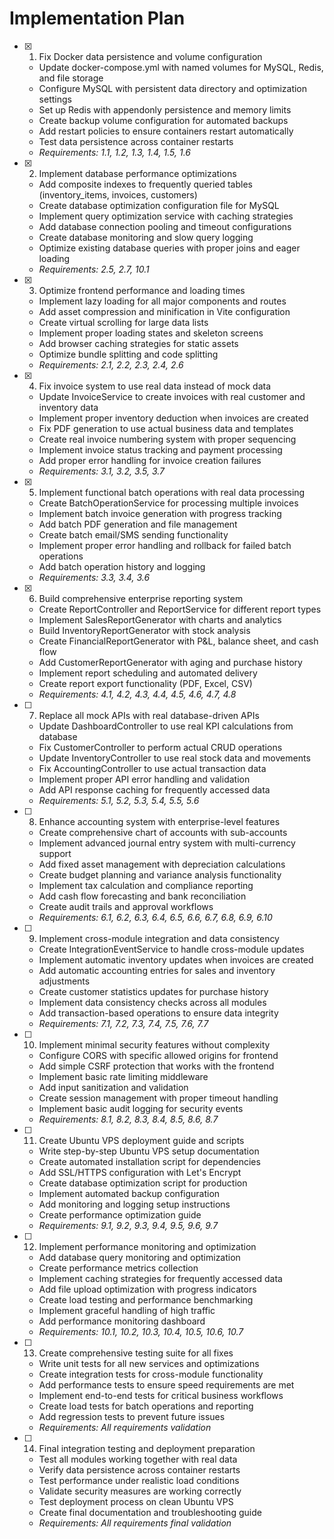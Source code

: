 # Implementation Plan

- [x] 1. Fix Docker data persistence and volume configuration





  - Update docker-compose.yml with named volumes for MySQL, Redis, and file storage
  - Configure MySQL with persistent data directory and optimization settings
  - Set up Redis with appendonly persistence and memory limits
  - Create backup volume configuration for automated backups
  - Add restart policies to ensure containers restart automatically
  - Test data persistence across container restarts
  - _Requirements: 1.1, 1.2, 1.3, 1.4, 1.5, 1.6_

- [x] 2. Implement database performance optimizations













  - Add composite indexes to frequently queried tables (inventory_items, invoices, customers)
  - Create database optimization configuration file for MySQL
  - Implement query optimization service with caching strategies
  - Add database connection pooling and timeout configurations
  - Create database monitoring and slow query logging
  - Optimize existing database queries with proper joins and eager loading
  - _Requirements: 2.5, 2.7, 10.1_

- [x] 3. Optimize frontend performance and loading times





  - Implement lazy loading for all major components and routes
  - Add asset compression and minification in Vite configuration
  - Create virtual scrolling for large data lists
  - Implement proper loading states and skeleton screens
  - Add browser caching strategies for static assets
  - Optimize bundle splitting and code splitting
  - _Requirements: 2.1, 2.2, 2.3, 2.4, 2.6_

- [x] 4. Fix invoice system to use real data instead of mock data





  - Update InvoiceService to create invoices with real customer and inventory data
  - Implement proper inventory deduction when invoices are created
  - Fix PDF generation to use actual business data and templates
  - Create real invoice numbering system with proper sequencing
  - Implement invoice status tracking and payment processing
  - Add proper error handling for invoice creation failures
  - _Requirements: 3.1, 3.2, 3.5, 3.7_

- [x] 5. Implement functional batch operations with real data processing





  - Create BatchOperationService for processing multiple invoices
  - Implement batch invoice generation with progress tracking
  - Add batch PDF generation and file management
  - Create batch email/SMS sending functionality
  - Implement proper error handling and rollback for failed batch operations
  - Add batch operation history and logging
  - _Requirements: 3.3, 3.4, 3.6_

- [x] 6. Build comprehensive enterprise reporting system





  - Create ReportController and ReportService for different report types
  - Implement SalesReportGenerator with charts and analytics
  - Build InventoryReportGenerator with stock analysis
  - Create FinancialReportGenerator with P&L, balance sheet, and cash flow
  - Add CustomerReportGenerator with aging and purchase history
  - Implement report scheduling and automated delivery
  - Create report export functionality (PDF, Excel, CSV)
  - _Requirements: 4.1, 4.2, 4.3, 4.4, 4.5, 4.6, 4.7, 4.8_

- [ ] 7. Replace all mock APIs with real database-driven APIs
  - Update DashboardController to use real KPI calculations from database
  - Fix CustomerController to perform actual CRUD operations
  - Update InventoryController to use real stock data and movements
  - Fix AccountingController to use actual transaction data
  - Implement proper API error handling and validation
  - Add API response caching for frequently accessed data
  - _Requirements: 5.1, 5.2, 5.3, 5.4, 5.5, 5.6_

- [ ] 8. Enhance accounting system with enterprise-level features
  - Create comprehensive chart of accounts with sub-accounts
  - Implement advanced journal entry system with multi-currency support
  - Add fixed asset management with depreciation calculations
  - Create budget planning and variance analysis functionality
  - Implement tax calculation and compliance reporting
  - Add cash flow forecasting and bank reconciliation
  - Create audit trails and approval workflows
  - _Requirements: 6.1, 6.2, 6.3, 6.4, 6.5, 6.6, 6.7, 6.8, 6.9, 6.10_

- [ ] 9. Implement cross-module integration and data consistency
  - Create IntegrationEventService to handle cross-module updates
  - Implement automatic inventory updates when invoices are created
  - Add automatic accounting entries for sales and inventory adjustments
  - Create customer statistics updates for purchase history
  - Implement data consistency checks across all modules
  - Add transaction-based operations to ensure data integrity
  - _Requirements: 7.1, 7.2, 7.3, 7.4, 7.5, 7.6, 7.7_

- [ ] 10. Implement minimal security features without complexity
  - Configure CORS with specific allowed origins for frontend
  - Add simple CSRF protection that works with the frontend
  - Implement basic rate limiting middleware
  - Add input sanitization and validation
  - Create session management with proper timeout handling
  - Implement basic audit logging for security events
  - _Requirements: 8.1, 8.2, 8.3, 8.4, 8.5, 8.6, 8.7_

- [ ] 11. Create Ubuntu VPS deployment guide and scripts
  - Write step-by-step Ubuntu VPS setup documentation
  - Create automated installation script for dependencies
  - Add SSL/HTTPS configuration with Let's Encrypt
  - Create database optimization script for production
  - Implement automated backup configuration
  - Add monitoring and logging setup instructions
  - Create performance optimization guide
  - _Requirements: 9.1, 9.2, 9.3, 9.4, 9.5, 9.6, 9.7_

- [ ] 12. Implement performance monitoring and optimization
  - Add database query monitoring and optimization
  - Create performance metrics collection
  - Implement caching strategies for frequently accessed data
  - Add file upload optimization with progress indicators
  - Create load testing and performance benchmarking
  - Implement graceful handling of high traffic
  - Add performance monitoring dashboard
  - _Requirements: 10.1, 10.2, 10.3, 10.4, 10.5, 10.6, 10.7_

- [ ] 13. Create comprehensive testing suite for all fixes
  - Write unit tests for all new services and optimizations
  - Create integration tests for cross-module functionality
  - Add performance tests to ensure speed requirements are met
  - Implement end-to-end tests for critical business workflows
  - Create load tests for batch operations and reporting
  - Add regression tests to prevent future issues
  - _Requirements: All requirements validation_

- [ ] 14. Final integration testing and deployment preparation
  - Test all modules working together with real data
  - Verify data persistence across container restarts
  - Test performance under realistic load conditions
  - Validate security measures are working correctly
  - Test deployment process on clean Ubuntu VPS
  - Create final documentation and troubleshooting guide
  - _Requirements: All requirements final validation_